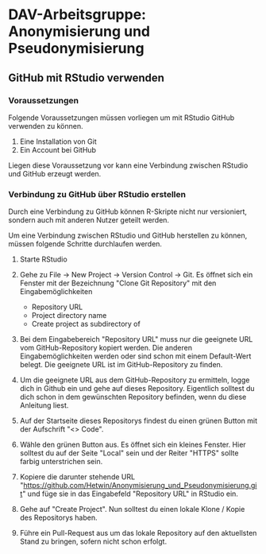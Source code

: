 # DAV-Arbeitsgruppe: Anonymisierung und Pseudonymisierung

## GitHub mit RStudio verwenden
### Voraussetzungen
Folgende Voraussetzungen müssen vorliegen um mit RStudio GitHub verwenden zu können. 

1. Eine Installation von Git
2. Ein Account bei GitHub

Liegen diese Voraussetzung vor kann eine Verbindung zwischen RStudio und GitHub erzeugt werden.

###  Verbindung zu GitHub über RStudio erstellen
Durch eine Verbindung zu GitHub können R-Skripte nicht nur versioniert, sondern auch mit anderen Nutzer geteilt werden.

Um eine Verbindung zwischen RStudio und GitHub herstellen zu können, müssen folgende Schritte durchlaufen werden. 

1. Starte RStudio
2. Gehe zu File -> New Project -> Version Control -> Git. Es öffnet sich ein Fenster mit der Bezeichnung "Clone Git Repository" mit den Eingabemöglichkeiten 

    - Repository URL
    - Project directory name
    - Create project as subdirectory of

3. Bei dem Eingabebereich "Repository URL" muss nur die geeignete URL vom GitHub-Repository kopiert werden. Die anderen Eingabemöglichkeiten werden oder sind schon mit einem Default-Wert belegt. Die geeignete URL ist im GitHub-Repository zu finden.
4. Um die geeignete URL aus dem GitHub-Repository zu ermitteln, logge dich in Github ein und gehe auf dieses Repository. Eigentlich solltest du dich schon in dem gewünschten Repository befinden, wenn du diese Anleitung liest.
5. Auf der Startseite dieses Repositorys findest du einen grünen Button mit der Aufschrift "<> Code". 
6. Wähle den grünen Button aus. Es öffnet sich ein kleines Fenster. Hier solltest du auf der Seite "Local" sein und der Reiter "HTTPS" sollte farbig unterstrichen sein. 
7. Kopiere die darunter stehende URL "https://github.com/Hetwin/Anonymisierung_und_Pseudonymisierung.git" und füge sie in das Eingabefeld "Repository URL" in RStudio ein.
8. Gehe auf "Create Project". Nun solltest du einen lokale Klone / Kopie des Repositorys haben.
9. Führe ein Pull-Request aus um das lokale Repository auf den aktuellsten Stand zu bringen, sofern nicht schon erfolgt.

